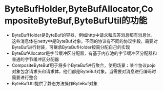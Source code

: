 # ByteBufHolder,ByteBufAllocator,CompositeByteBuf,ByteBufUtil的功能

- ByteBufHolder是ByteBuf的容器，例如http中请求和应答消息都有消息体，这些消息体在netty中是ByteBuf对象。不同的协议有不同的协议字段，需要对ByteBuf进行封装，可继承ByteBufHolder按需分配自己的实现
- ByteBufAllocator是字节缓冲区分配器，有基于内存池的字节缓冲区分配器和普通的字节缓冲区分配器
- CompositeByteBuf用于将多个ByteBuf进行聚合，使用场景：某个协议pojo对象包含请求头和请求体，他们都是ByteBuf对象，当需要对消息进行编码时需要进行整合
- ByteBufUtil提供了静态方法操作ByteBuf对象